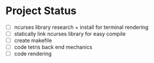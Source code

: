 # Project Status

- [ ] ncurses library research + install for terminal rendering
- [ ] statically link ncurses library for easy compile
- [ ] create makefile
- [ ] code tetris back end mechanics
- [ ] code rendering
